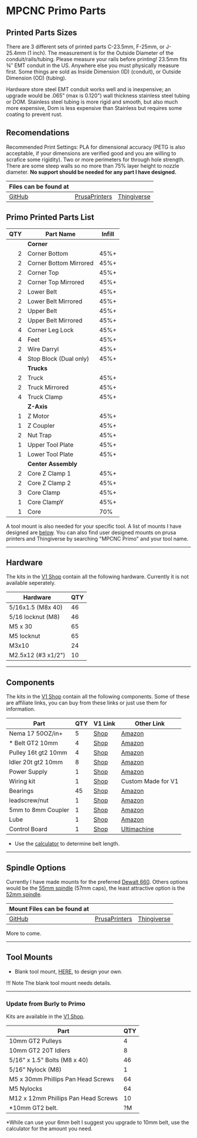 # MPCNC Primo Parts

## Printed Parts Sizes
There are 3 different sets of printed parts C-23.5mm, F-25mm, or J-25.4mm (1 inch). The measurement is for the Outside Diameter of the conduit/rails/tubing. Please measure your rails before printing! 23.5mm fits ¾″ EMT conduit in the US. Anywhere else you must physically measure first. Some things are sold as Inside Dimension (ID) (conduit), or Outside Dimension (OD) (tubing).

Hardware store steel EMT conduit works well and is inexpensive; an upgrade would be .065” (max is 0.120") wall thickness stainless steel tubing or DOM. Stainless steel tubing is more rigid and smooth, but also much more expensive, Dom is less expensive than Stainless but requires some coating to prevent rust.

## Recomendations
Recommended Print Settings: PLA for dimensional accuracy (PETG is also acceptable, if your dimensions are verified good and you are willing to scrafice some rigidity). Two or more perimeters for through hole strength. There are some steep walls so no more than 75% layer height to nozzle diameter. 
**No support should be needed for any part I have designed.**

| Files can be found at                                    |                                                                           |                                                         |
|----------------------------------------------------------|---------------------------------------------------------------------------|---------------------------------------------------------|
| [GitHub](https://github.com/V1EngineeringInc/PrimoParts) | [PrusaPrinters](https://www.prusaprinters.org/social/47417-ryan-z/prints) | [Thingiverse](https://www.thingiverse.com/allted/about) |

## Primo Printed Parts List

| QTY | Part Name              | Infill |
|----:|------------------------|--------|
|     | **Corner**             |        |
|   2 | Corner Bottom          | 45%+   |
|   2 | Corner Bottom Mirrored | 45%+   |
|   2 | Corner Top             | 45%+   |
|   2 | Corner Top Mirrored    | 45%+   |
|   2 | Lower Belt             | 45%+   |
|   2 | Lower Belt Mirrored    | 45%+   |
|   2 | Upper Belt             | 45%+   |
|   2 | Upper Belt Mirrored    | 45%+   |
|   4 | Corner Leg Lock        | 45%+   |
|   4 | Feet                   | 45%+   |
|   2 | Wire Darryl            | 45%+   |
|   4 | Stop Block (Dual only) | 45%+   |
|     | **Trucks**             |        |
|   2 | Truck                  | 45%+   |
|   2 | Truck Mirrored         | 45%+   |
|   4 | Truck Clamp            | 45%+   |
|     | **Z-Axis**             |        |
|   1 | Z Motor                | 45%+   |
|   1 | Z Coupler              | 45%+   |
|   2 | Nut Trap               | 45%+   |
|   1 | Upper Tool Plate       | 45%+   |
|   1 | Lower Tool Plate       | 45%+   |
|     | **Center Assembly**    |        |
|   2 | Core Z Clamp 1         | 45%+   |
|   2 | Core Z Clamp 2         | 45%+   |
|   3 | Core Clamp             | 45%+   |
|   1 | Core ClampY            | 45%+   |
|   1 | Core                   | 70%    |

A tool mount is also needed for your specific tool. A list of mounts I have designed are [below](#spindle-options). You can also find user designed mounts on prusa printers and Thingiverse by searching "MPCNC Primo" and your tool name.

___

## Hardware

The kits in the [V1 Shop](https://shop.v1engineering.com/collections/parts) contain all the following hardware. Currently it is not available seperately.

| Hardware           | QTY |
|--------------------|-----|
| 5/16x1.5 (M8x 40)  | 46  |
| 5/16 locknut (M8)  | 46  |
| M5 x 30            | 65  |
| M5 locknut         | 65  |
| M3x10              | 24  |
| M2.5x12 (#3 x1/2") | 10  |

___

## Components

The kits in the [V1 Shop](https://shop.v1engineering.com/collections/parts) contain all the following components.
Some of these are affiliate links, you can buy from these links or just use them for information.

| Part                | QTY | V1 Link                                                                                                                              | Other Link                                                |
|---------------------|-----|--------------------------------------------------------------------------------------------------------------------------------------|-----------------------------------------------------------|
| Nema 17 50OZ/in+    | 5   | [Shop](https://shop.v1engineering.com/collections/parts/products/nema-17-76oz-in-steppers)                                           | [Amazon](https://amzn.to/3hQKILc)                         |
| * Belt GT2 10mm     | 4   | [Shop](https://shop.v1engineering.com/collections/lowrider-parts/products/gt2-10mm-belt)                                             | [Amazon](https://amzn.to/2V5pfo8)                         |
| Pulley 16t gt2 10mm | 4   | [Shop](https://shop.v1engineering.com/collections/lowrider-parts/products/pulley-16-tooth-gt2-10mm)                                  | [Amazon](https://amzn.to/2NhW5xC)                         |
| Idler 20t gt2 10mm  | 8   | [Shop](https://shop.v1engineering.com/collections/lowrider-parts/products/20t-idler-gt2-10mm)                                        | [Amazon](https://amzn.to/37TNJWh)                         |
| Power Supply        | 1   | [Shop](https://shop.v1engineering.com/collections/lowrider-parts/products/12v-6a-power-supply)                                       | [Amazon](https://amzn.to/2Cwlp0M)                         |
| Wiring kit          | 1   | [Shop](https://shop.v1engineering.com/collections/lowrider-parts/products/wiring-kit-1)                                              | Custom Made for V1                                        |
| Bearings            | 45  | [Shop](https://shop.v1engineering.com/collections/lowrider-parts/products/bearings-608-2rs)                                          | [Amazon](https://amzn.to/2Cxe7tJ)                         |
| leadscrew/nut       | 1   | [Shop](https://shop.v1engineering.com/collections/lowrider-parts/products/300mm-leadscrew-and-nut)                                   | [Amazon](https://amzn.to/2V7wUSK)                         |
| 5mm to 8mm Coupler  | 1   | [Shop](https://shop.v1engineering.com/collections/lowrider-parts/products/5mm-to-8mm-flex-coupler)                                   | [Amazon](https://amzn.to/2APIifi)                         |
| Lube                | 1   | [Shop](https://shop.v1engineering.com/collections/lowrider-parts/products/super-lube-silicone-lubricating-grease-with-syncolon-ptfe) | [Amazon](https://amzn.to/2BzXbC7)                         |
| Control Board       | 1   | [Shop](https://shop.v1engineering.com/collections/parts)                                                                             | [Ultimachine](https://ultimachine.com/products/rambo-1-4) |

* Use the [calculator](calculator.md) to determine belt length.

___

## Spindle Options

Currently I have made mounts for the preferred [Dewalt 660](https://amzn.to/2Z3yaHC).
Others options would be the [55mm spindle](https://amzn.to/2BsxX8S) (57mm caps), the least attractive option is the [52mm spindle](https://amzn.to/2BtIFvO).


| Mount Files can be found at                                           |                                                                           |                                                         |
|-----------------------------------------------------------------------|---------------------------------------------------------------------------|---------------------------------------------------------|
| [GitHub](https://github.com/V1EngineeringInc/MPCNC_Primo_Tool_Mounts) | [PrusaPrinters](https://www.prusaprinters.org/social/47417-ryan-z/prints) | [Thingiverse](https://www.thingiverse.com/allted/about) |


More to come.

___

## Tool Mounts


* Blank tool mount, [HERE](), to design your own.

!!! Note
    The blank tool mount needs details.

___

### Update from Burly to Primo

Kits are available in the [V1 Shop](https://shop.v1engineering.com/products/mpcnc-burly-to-primo-hardware-kit).

| Part                                | QTY |
|-------------------------------------|-----|
| 10mm GT2 Pulleys                    | 4   |
| 10mm GT2 20T Idlers                 | 8   |
| 5/16" x 1.5" Bolts (M8 x 40)        | 46  |
| 5/16" Nylock (M8)                   | 1   |
| M5 x 30mm Phillips Pan Head Screws  | 64  |
| M5 Nylocks                          | 64  |
| M12 x 12mm Phillips Pan Head Screws | 10  |
| *10mm GT2 belt.                     | ?M  |

*While can use your 6mm belt I suggest you upgrade to 10mm belt, use the calculator for the amount you need.